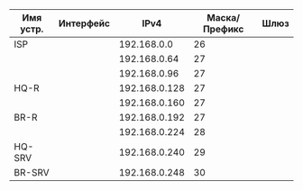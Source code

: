 | Имя устр.    | Интерфейс |  IPv4       |  Маска/Префикс  |  Шлюз   |
| -----------  | --------- |-----------  | ---------       |---------|
|    ISP       |           | 192.168.0.0 | 26              |         |
|              |           | 192.168.0.64 | 27              |         |
|              |           | 192.168.0.96 | 27              |         |
|    HQ-R      |           | 192.168.0.128 | 27              |         |
|              |           | 192.168.0.160 | 27              |         |
|    BR-R      |           | 192.168.0.192 | 27              |         |
|              |           | 192.168.0.224 | 28              |         |
|    HQ-SRV    |           | 192.168.0.240 | 29              |         |
|    BR-SRV    |           | 192.168.0.248 | 30              |         |
